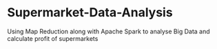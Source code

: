 # Supermarket-Data-Analysis
Using Map Reduction along with Apache Spark to analyse Big Data and calculate profit of supermarkets
